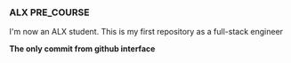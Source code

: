 ### ALX PRE_COURSE
I'm now an ALX student. This is my first repository as a full-stack engineer

**The only commit from github interface**
